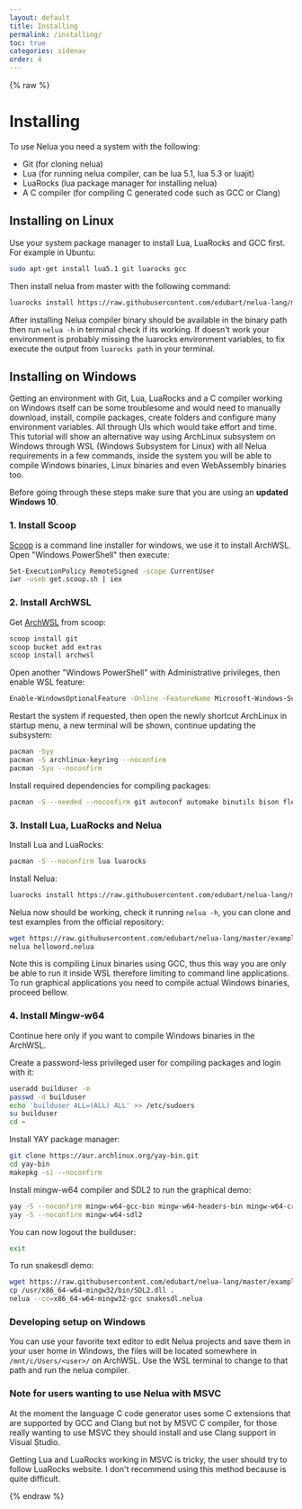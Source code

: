 ```yaml
---
layout: default
title: Installing
permalink: /installing/
toc: true
categories: sidenav
order: 4
---
```


{% raw %}

# Installing

To use Nelua you need a system with the following:

* Git (for cloning nelua)
* Lua (for running nelua compiler, can be lua 5.1, lua 5.3 or luajit)
* LuaRocks (lua package manager for installing nelua)
* A C compiler (for compiling C generated code such as GCC or Clang)

## Installing on Linux

Use your system package manager to install Lua, LuaRocks and GCC first. For example in Ubuntu:

```bash
sudo apt-get install lua5.1 git luarocks gcc
```

Then install nelua from master with the following command:

```bash
luarocks install https://raw.githubusercontent.com/edubart/nelua-lang/master/rockspecs/nelua-dev-1.rockspec
```

After installing Nelua compiler binary should be available in the binary path then
run `nelua -h` in terminal check if its working. If doesn't work your
environment is probably missing the luarocks environment variables, to fix execute the output from
`luarocks path` in your terminal.

## Installing on Windows

Getting an environment with Git, Lua, LuaRocks and a C compiler working on Windows itself can
be some troublesome and would need to manually download, install, compile packages,
create folders and configure many environment variables. All through UIs which would take
effort and time. This tutorial will show an alternative way using ArchLinux subsystem on Windows
through WSL (Windows Subsystem for Linux) with all Nelua requirements in a few commands,
inside the system you will be able to compile Windows binaries, Linux binaries and
even WebAssembly binaries too.

Before going through these steps make sure that you are using an **updated Windows 10**.

### 1. Install Scoop

[Scoop](https://scoop.sh/) is a command line installer for windows, we use it to install
ArchWSL. Open "Windows PowerShell" then execute:

```bash
Set-ExecutionPolicy RemoteSigned -scope CurrentUser
iwr -useb get.scoop.sh | iex
```

### 2. Install ArchWSL

Get [ArchWSL](https://github.com/yuk7/ArchWSL) from scoop:

```bash
scoop install git
scoop bucket add extras
scoop install archwsl
```

Open another "Windows PowerShell" with Administrative privileges, then enable WSL feature:

```bash
Enable-WindowsOptionalFeature -Online -FeatureName Microsoft-Windows-Subsystem-Linux
```

Restart the system if requested, then open the newly shortcut ArchLinux in startup menu,
a new terminal will be shown, continue updating the subsystem:

```bash
pacman -Syy
pacman -S archlinux-keyring --noconfirm
pacman -Syu --noconfirm
```

Install required dependencies for compiling packages:

```bash
pacman -S --needed --noconfirm git autoconf automake binutils bison flex gcc libtool m4 make cmake patch pkgconf texinfo
```

### 3. Install Lua, LuaRocks and Nelua

Install Lua and LuaRocks:

```bash
pacman -S --noconfirm lua luarocks
```

Install Nelua:

```bash
luarocks install https://raw.githubusercontent.com/edubart/nelua-lang/master/rockspecs/nelua-dev-1.rockspec
```

Nelua now should be working, check it running `nelua -h`,
you can clone and test examples from the official repository:

```bash
wget https://raw.githubusercontent.com/edubart/nelua-lang/master/examples/helloworld.nelua
nelua helloword.nelua
```

Note this is compiling Linux binaries using GCC, thus this way you are only be able to run it
inside WSL therefore limiting to command line applications. To run graphical applications you need
to compile actual Windows binaries, proceed bellow.

### 4. Install Mingw-w64

Continue here only if you want to compile Windows binaries in the ArchWSL.

Create a password-less privileged user for compiling packages and login with it:

```bash
useradd builduser -m
passwd -d builduser
echo 'builduser ALL=(ALL) ALL' >> /etc/sudoers
su builduser
cd ~
```

Install YAY package manager:

```bash
git clone https://aur.archlinux.org/yay-bin.git
cd yay-bin
makepkg -si --noconfirm
```

Install mingw-w64 compiler and SDL2 to run the graphical demo:

```bash
yay -S --noconfirm mingw-w64-gcc-bin mingw-w64-headers-bin mingw-w64-crt-bin mingw-w64-binutils-bin mingw-w64-winpthreads-bin
yay -S --noconfirm mingw-w64-sdl2
```

You can now logout the builduser:
```bash
exit
```

To run snakesdl demo:
```bash
wget https://raw.githubusercontent.com/edubart/nelua-lang/master/examples/snakesdl.nelua
cp /usr/x86_64-w64-mingw32/bin/SDL2.dll .
nelua --cc=x86_64-w64-mingw32-gcc snakesdl.nelua
```

### Developing setup on Windows

You can use your favorite text editor to edit Nelua projects and save them in your user home in Windows,
the files will be located somewhere in `/mnt/c/Users/<user>/` on ArchWSL. Use the WSL terminal
to change to that path and run the nelua compiler.

### Note for users wanting to use Nelua with MSVC

At the moment the language C code generator uses some C extensions that are supported by GCC and Clang
but not by MSVC C compiler, for those really wanting to use MSVC they should install and use Clang
support in Visual Studio.

Getting Lua and LuaRocks working in MSVC is tricky, the user should try to follow
LuaRocks website. I don't recommend using this method because is quite difficult.

{% endraw %}

